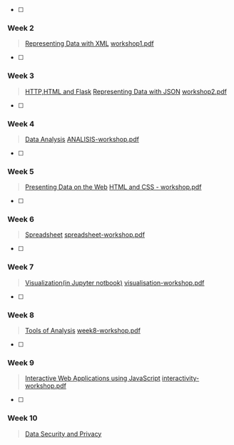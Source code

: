 - [ ]

### Week 2
> [Representing Data with XML](https://dreamind.github.io/ix/pages/page.html?src=/ix/workshops/representing-data/xml.md)
> [workshop1.pdf](resources/2606921EB8C113524DA358381D7FF1E0.pdf)

- [ ]

### Week 3
> [HTTP,HTML and Flask](https://dreamind.github.io/ix/pages/page.html?src=/ix/workshops/infrastructure/index.md)
> [Representing Data with JSON](https://dreamind.github.io/ix/pages/page.html?src=/ix/workshops/representing-data/json.md)
> [workshop2.pdf](resources/E078B9EFE362BDCFB8EC210855A480FF.pdf)

- [ ]

### Week 4
> [Data Analysis](https://dreamind.github.io/ix/pages/page.html?src=/ix/workshops/making-sense-data/index.md)
> [ANALISIS-workshop.pdf](resources/1D4FB7BFDD89F3197B9DA4E0D7E18844.pdf)

- [ ]

### Week 5
> [Presenting Data on the Web](https://dreamind.github.io/ix/pages/page.html?src=/ix/workshops/presenting-data/index.md)
> [HTML and CSS - workshop.pdf](resources/37A1D48600A33B28108E47FACB7AA27B.pdf)

- [ ]

### Week 6
> [Spreadsheet](https://dreamind.github.io/ix/pages/page.html?src=/ix/workshops/spreadsheet/index.md)
> [spreadsheet-workshop.pdf](resources/A81A2D1984FE1293B68567C369442687.pdf)

- [ ]


### Week 7 
> [Visualization(in Jupyter notbook)](https://dreamind.github.io/ix/pages/page.html?src=/ix/workshops/viz/index.md)
> [visualisation-workshop.pdf](resources/0D35BE1A8EBD7516C5573E0191188A45.pdf)

- [ ]


### Week 8
> [Tools of Analysis](https://dreamind.github.io/ix/pages/page.html?src=/ix/workshops/tools-analysis/index.md)
> [week8-workshop.pdf](resources/74C5BD645EEF6FA109E3C7C9F57190E5.pdf)

- [ ]


### Week 9
> [Interactive Web Applications using JavaScript](https://dreamind.github.io/ix/pages/page.html?src=/ix/workshops/interactive/index.md)
> [interactivity-workshop.pdf](resources/2D51C05C64BE0B4EC8C9D6085E053421.pdf)

- [ ]


### Week 10
> [Data Security and Privacy](https://dreamind.github.io/ix/pages/page.html?src=/ix/workshops/security_privacy/security_privacy.md)